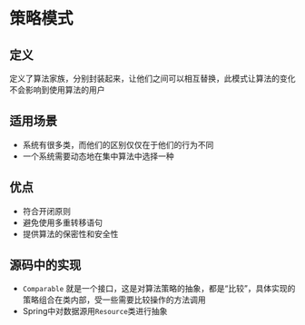 # 策略模式
## 定义
定义了算法家族，分别封装起来，让他们之间可以相互替换，此模式让算法的变化不会影响到使用算法的用户

## 适用场景
+ 系统有很多类，而他们的区别仅仅在于他们的行为不同
+ 一个系统需要动态地在集中算法中选择一种
## 优点
+ 符合开闭原则
+ 避免使用多重转移语句
+ 提供算法的保密性和安全性
## 源码中的实现
+ `Comparable` 就是一个接口，这是对算法策略的抽象，都是“比较”，具体实现的策略组合在类内部，受一些需要比较操作的方法调用
+ Spring中对数据源用`Resource`类进行抽象


